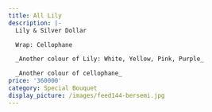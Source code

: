 ```yaml
---
title: All Lily
description: |-
  Lily & Silver Dollar

  Wrap: Cellophane

  _Another colour of Lily: White, Yellow, Pink, Purple_

  _Another colour of cellophane_
price: '360000'
category: Special Bouquet
display_picture: /images/feed144-bersemi.jpg
---
```


